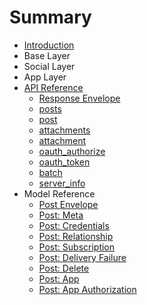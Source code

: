 # Summary

* [Introduction](README.md)
* Base Layer
* Social Layer
* App Layer
* [API Reference](api-reference.md)
  * [Response Envelope](api-reference/response-envelope.md)
  * [posts](api-reference/posts.md)
  * [post](api-reference/post.md)
  * [attachments](api-reference/attachments.md)
  * [attachment](api-reference/attachment.md)
  * [oauth\_authorize](api-reference/oauthauthorize.md)
  * [oauth\_token](api-reference/oauthtoken.md)
  * [batch](api-reference/batch.md)
  * [server\_info](api-reference/serverinfo.md)
* Model Reference
  * [Post Envelope](model-reference/post-envelope.md)
  * [Post: Meta](model-reference/post-meta.md)
  * [Post: Credentials](model-reference/post-credentials.md)
  * [Post: Relationship](model-reference/post-relationship.md)
  * [Post: Subscription](model-reference/post-subscription.md)
  * [Post: Delivery Failure](model-reference/post-delivery-failure.md)
  * [Post: Delete](model-reference/post-delete.md)
  * [Post: App](model-reference/post-app.md)
  * [Post: App Authorization](model-reference/post-app-authorization.md)